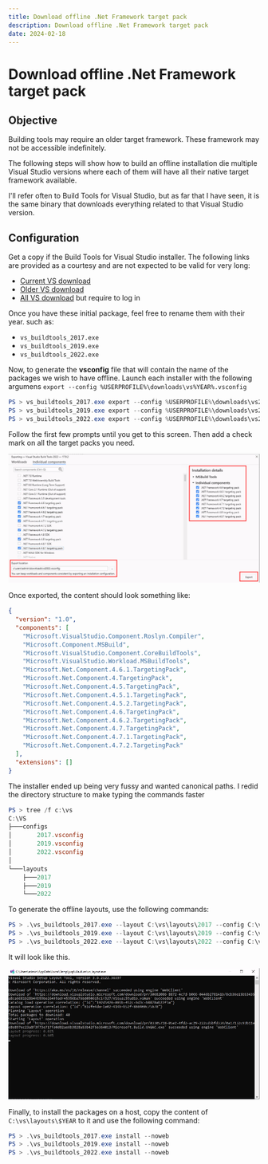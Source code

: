 ```yaml
---
title: Download offline .Net Framework target pack
description: Download offline .Net Framework target pack
date: 2024-02-18
---
```


# Download offline .Net Framework target pack

## Objective

Building tools may require an older target framework. These framework may not be accessible indefinitely.

The following steps will show how to build an offline installation die multiple Visual Studio versions where each of them will have all their native target framework available.

I'll refer often to Build Tools for Visual Studio, but as far that I have seen, it is the same binary that downloads everything related to that Visual Studio version.

## Configuration

Get a copy if the Build Tools for Visual Studio installer. The following links are provided as a courtesy and are not expected to be valid for very long:

- [Current VS download](https://visualstudio.microsoft.com/downloads/)
- [Older VS download](https://visualstudio.microsoft.com/vs/older-downloads/)
- [All VS download](https://my.visualstudio.com/) but require to log in

Once you have these initial package, feel free to rename them with their year. such as:

- `vs_buildtools_2017.exe`
- `vs_buildtools_2019.exe`
- `vs_buildtools_2022.exe`

Now, to generate the **vsconfig** file that will contain the name of the packages we wish to have offline. Launch each installer with the following argumens `export --config %USERPROFILE%\downloads\vs%YEAR%.vsconfig`

```powershell
PS > vs_buildtools_2017.exe export --config %USERPROFILE%\downloads\vs2017.vsconfig
PS > vs_buildtools_2019.exe export --config %USERPROFILE%\downloads\vs2019.vsconfig
PS > vs_buildtools_2022.exe export --config %USERPROFILE%\downloads\vs2022.vsconfig
```

Follow the first few prompts until you get to this screen. Then add a check mark on all the target packs you need.

![image-20240306223553783](./assets/image-20240306223553783.png)

Once exported, the content should look something like:

```json
{
  "version": "1.0",
  "components": [
    "Microsoft.VisualStudio.Component.Roslyn.Compiler",
    "Microsoft.Component.MSBuild",
    "Microsoft.VisualStudio.Component.CoreBuildTools",
    "Microsoft.VisualStudio.Workload.MSBuildTools",
    "Microsoft.Net.Component.4.6.1.TargetingPack",
    "Microsoft.Net.Component.4.TargetingPack",
    "Microsoft.Net.Component.4.5.TargetingPack",
    "Microsoft.Net.Component.4.5.1.TargetingPack",
    "Microsoft.Net.Component.4.5.2.TargetingPack",
    "Microsoft.Net.Component.4.6.TargetingPack",
    "Microsoft.Net.Component.4.6.2.TargetingPack",
    "Microsoft.Net.Component.4.7.TargetingPack",
    "Microsoft.Net.Component.4.7.1.TargetingPack",
    "Microsoft.Net.Component.4.7.2.TargetingPack"
  ],
  "extensions": []
}
```

The installer ended up being very fussy and wanted canonical paths. I redid the directory structure to make typing the commands faster

```powershell
PS > tree /f c:\vs
C:\VS
├───configs
│       2017.vsconfig
│       2019.vsconfig
│       2022.vsconfig
│
└───layouts
    ├───2017
    ├───2019
    └───2022
```

To generate the offline layouts, use the following commands:

```powershell
PS > .\vs_buildtools_2017.exe --layout C:\vs\layouts\2017 --config C:\vs\configs\2017.vsconfig --lang en-US
PS > .\vs_buildtools_2019.exe --layout C:\vs\layouts\2019 --config C:\vs\configs\2019.vsconfig --lang en-US
PS > .\vs_buildtools_2022.exe --layout C:\vs\layouts\2022 --config C:\vs\configs\2022.vsconfig --lang en-US
```

It will look like this.

![image-20240306230627302](./assets/image-20240306230627302.png)

Finally, to install the packages on a host, copy the content of `C:\vs\layouts\$YEAR` to it and use the following command:

```powershell
PS > .\vs_buildtools_2017.exe install --noweb
PS > .\vs_buildtools_2019.exe install --noweb
PS > .\vs_buildtools_2022.exe install --noweb
```

